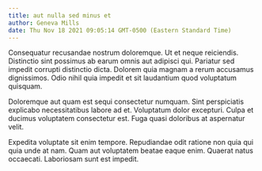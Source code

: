 ```yaml
---
title: aut nulla sed minus et
author: Geneva Mills
date: Thu Nov 18 2021 09:05:14 GMT-0500 (Eastern Standard Time)
---
```

Consequatur recusandae nostrum doloremque. Ut et neque reiciendis. Distinctio sint possimus ab earum omnis aut adipisci qui. Pariatur sed impedit corrupti distinctio dicta. Dolorem quia magnam a rerum accusamus dignissimos. Odio nihil quia impedit et sit laudantium quod voluptatum quisquam.

 Doloremque aut quam est sequi consectetur numquam. Sint perspiciatis explicabo necessitatibus labore ad et. Voluptatum dolor excepturi. Culpa et ducimus voluptatem consectetur est. Fuga quasi doloribus at aspernatur velit.

 Expedita voluptate sit enim tempore. Repudiandae odit ratione non quia qui quia unde at nam. Quam aut voluptatem beatae eaque enim. Quaerat natus occaecati. Laboriosam sunt est impedit.